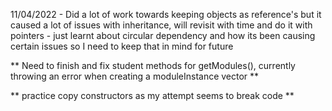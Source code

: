11/04/2022 
        - Did a lot of work towards keeping objects as reference's but it caused a lot of issues with inheritance, will revisit with time and do it with pointers
        - just learnt about circular dependency and how its been causing certain issues so I need to keep that in mind for future 


** Need to finish and fix student methods for getModules(), currently throwing an error when creating a moduleInstance vector **

** practice copy constructors as my attempt seems to break code **